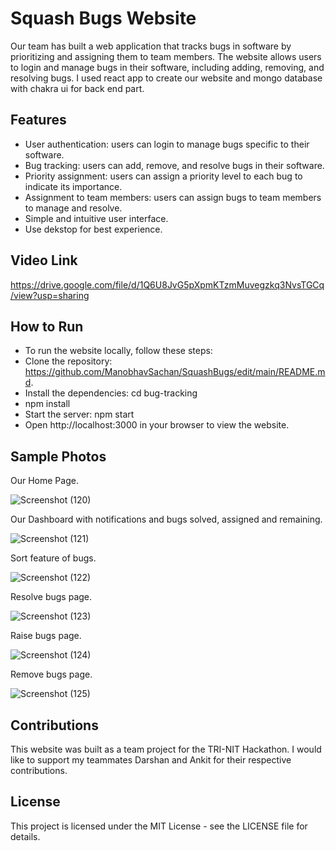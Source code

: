 # Squash Bugs Website
Our team has built a web application that tracks bugs in software by prioritizing and assigning them to team members. The website allows users to login and manage bugs in their software, including adding, removing, and resolving bugs. I used react app to create our website and mongo database with chakra ui for back end part.

## Features
- User authentication: users can login to manage bugs specific to their software.
- Bug tracking: users can add, remove, and resolve bugs in their software.
- Priority assignment: users can assign a priority level to each bug to indicate its importance.
- Assignment to team members: users can assign bugs to team members to manage and resolve.
- Simple and intuitive user interface.
- Use dekstop for best experience.

## Video Link 
https://drive.google.com/file/d/1Q6U8JvG5pXpmKTzmMuvegzkq3NvsTGCq/view?usp=sharing

## How to Run
- To run the website locally, follow these steps:
- Clone the repository: https://github.com/ManobhavSachan/SquashBugs/edit/main/README.md.
- Install the dependencies: cd bug-tracking
- npm install
- Start the server: npm start
- Open http://localhost:3000 in your browser to view the website.

## Sample Photos

Our Home Page.

![Screenshot (120)](https://user-images.githubusercontent.com/94208034/221351727-4b6d4694-f3cf-4330-972b-e0d9f4b49c4a.png)

Our Dashboard with notifications and bugs solved, assigned and remaining.

![Screenshot (121)](https://user-images.githubusercontent.com/94208034/221351724-7ffa5263-156f-4ed7-ba36-6c95f7fb6e8c.png)

Sort feature of bugs.

![Screenshot (122)](https://user-images.githubusercontent.com/94208034/221351723-eb81b45b-c649-4699-9484-6bf944c7b4e8.png)

Resolve bugs page.

![Screenshot (123)](https://user-images.githubusercontent.com/94208034/221351722-e20894a9-db29-4c5b-a62e-ce7ab8453eea.png)

Raise bugs page.

![Screenshot (124)](https://user-images.githubusercontent.com/94208034/221351720-ba7dfae5-21b0-43e8-a409-b8ac04d5667e.png)

Remove bugs page.

![Screenshot (125)](https://user-images.githubusercontent.com/94208034/221351718-1ca9efce-7f2b-4df9-bed1-7bb84402a497.png)

## Contributions
This website was built as a team project for the TRI-NIT Hackathon.
I would like to support my teammates Darshan and Ankit for their respective contributions.

## License
This project is licensed under the MIT License - see the LICENSE file for details.




